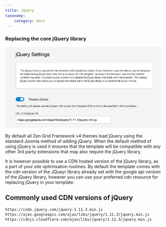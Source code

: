 ```yaml
---
title: jQuery
taxonomy:
    category: docs
---
```


### Replacing the core jQuery library
![jQuery Settings](/images/documentation/jQuery.jpg)

By default all Zen Grid Framework v4 themes load jQuery using the standard Joomla method of adding jQuery. When the default method of using jQuery is used it ensures that the template will be compatible with any other 3rd party extensions that may also require the jQuery library.

It is however possible to use a CDN hosted version of the jQuery library, as a part of your site optimisation routines. By default the template comes with the cdn version of the JQueyr library already set with the google api version of the jQuery library, however you can use your preferred cdn resource for replacing jQuery in your template.

## Commonly used CDN versions of jQuery

	https://code.jquery.com/jquery-1.11.3.min.js
	https://ajax.googleapis.com/ajax/libs/jquery/1.11.3/jquery.min.js
	https://cdnjs.cloudflare.com/ajax/libs/jquery/1.11.3/jquery.min.js